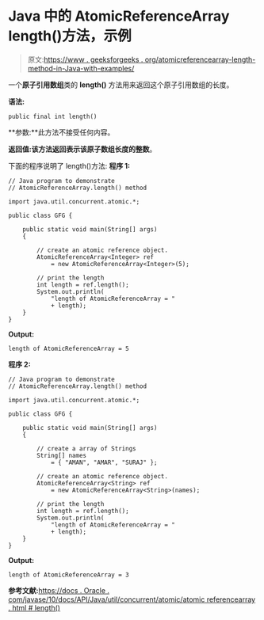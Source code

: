 # Java 中的 AtomicReferenceArray length()方法，示例

> 原文:[https://www . geeksforgeeks . org/atomicreferencearray-length-method-in-Java-with-examples/](https://www.geeksforgeeks.org/atomicreferencearray-length-method-in-java-with-examples/)

一个**原子引用数组**类的 **length()** 方法用来返回这个原子引用数组的长度。

**语法:**

```
public final int length()

```

**参数:**此方法不接受任何内容。

**返回值:**该方法返回表示该原子数组长度的**整数**。

下面的程序说明了 length()方法:
**程序 1:**

```
// Java program to demonstrate
// AtomicReferenceArray.length() method

import java.util.concurrent.atomic.*;

public class GFG {

    public static void main(String[] args)
    {

        // create an atomic reference object.
        AtomicReferenceArray<Integer> ref
            = new AtomicReferenceArray<Integer>(5);

        // print the length
        int length = ref.length();
        System.out.println(
            "length of AtomicReferenceArray = "
            + length);
    }
}
```

**Output:**

```
length of AtomicReferenceArray = 5

```

**程序 2:**

```
// Java program to demonstrate
// AtomicReferenceArray.length() method

import java.util.concurrent.atomic.*;

public class GFG {

    public static void main(String[] args)
    {

        // create a array of Strings
        String[] names
            = { "AMAN", "AMAR", "SURAJ" };

        // create an atomic reference object.
        AtomicReferenceArray<String> ref
            = new AtomicReferenceArray<String>(names);

        // print the length
        int length = ref.length();
        System.out.println(
            "length of AtomicReferenceArray = "
            + length);
    }
}
```

**Output:**

```
length of AtomicReferenceArray = 3

```

**参考文献:**[https://docs . Oracle . com/javase/10/docs/API/Java/util/concurrent/atomic/atomic referencearray . html # length()](https://docs.oracle.com/javase/10/docs/api/java/util/concurrent/atomic/AtomicReferenceArray.html#length)